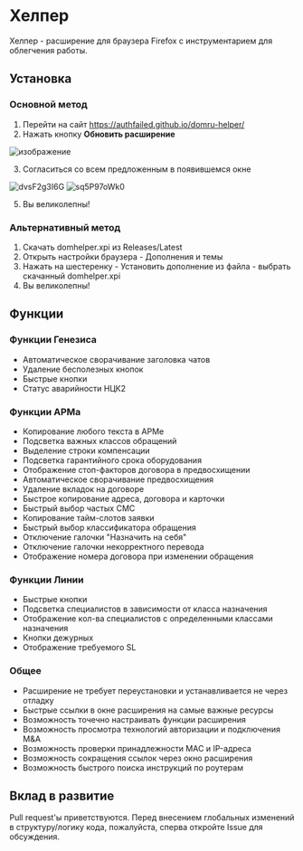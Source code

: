 # Хелпер

Хелпер - расширение для браузера Firefox с инструментарием для облегчения работы.

## Установка

### Основной метод
1. Перейти на сайт https://authfailed.github.io/domru-helper/
2. Нажать кнопку **Обновить расширение**

![изображение](https://github.com/user-attachments/assets/f8434b09-f336-423d-a62a-3ebb537860d6)


3. Согласиться со всем предложенным в появившемся окне

![dvsF2g3I6G](https://github.com/user-attachments/assets/f8fb97fd-f275-450c-b680-be6f0416d2b8)
![sq5P97oWk0](https://github.com/user-attachments/assets/f1e2147d-7e5e-4f88-b579-185725b6db55)


5. Вы великолепны!

### Альтернативный метод
1. Скачать domhelper.xpi из Releases/Latest
2. Открыть настройки браузера - Дополнения и темы
3. Нажать на шестеренку - Установить дополнение из файла - выбрать скачанный domhelper.xpi 
4. Вы великолепны!

## Функции
### Функции Генезиса
- Автоматическое сворачивание заголовка чатов
- Удаление бесполезных кнопок
- Быстрые кнопки
- Статус аварийности НЦК2

### Функции АРМа
- Копирование любого текста в АРМе
- Подсветка важных классов обращений
- Выделение строки компенсации
- Подсветка гарантийного срока оборудования
- Отображение стоп-факторов договора в предвосхищении
- Автоматическое сворачивание предвосхищения
- Удаление вкладок на договоре
- Быстрое копирование адреса, договора и карточки
- Быстрый выбор частых СМС
- Копирование тайм-слотов заявки
- Быстрый выбор классификатора обращения
- Отключение галочки "Назначить на себя"
- Отключение галочки некорректного перевода
- Отображение номера договора при изменении обращения

### Функции Линии
- Быстрые кнопки
- Подсветка специалистов в зависимости от класса назначения
- Отображение кол-ва специалистов с определенными классами назначения
- Кнопки дежурных
- Отображение требуемого SL

### Общее
- Расширение не требует переустановки и устанавливается не через отладку
- Быстрые ссылки в окне расширения на самые важные ресурсы
- Возможность точечно настраивать функции расширения
- Возможность просмотра технологий авторизации и подключения M&A
- Возможность проверки принадлежности MAC и IP-адреса
- Возможность сокращения ссылок через окно расширения
- Возможность быстрого поиска инструкций по роутерам

## Вклад в развитие

Pull request'ы приветствуются. Перед внесением глобальных изменений в структуру/логику кода, пожалуйста, сперва откройте Issue для обсуждения.
